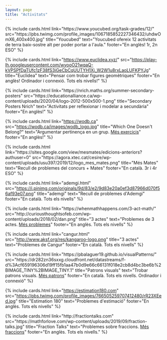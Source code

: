 ```yaml
---
layout: page
title: "Activitats"
---
```




<div class="space"/>
<div class="row">
  {% include cards.html link="https://www.youcubed.org/task-grades/12/" src="https://pbs.twimg.com/profile_images/1067185852227346432/uhdwOmX6_400x400.jpg" title="Youcubed" text="Youcubed ofereix 12 activitats de terra baix-sostre alt per poder portar a l'aula." footer="En anglès! 1r, 2n ESO" %}

  {% include cards.html link="https://www.euclidea.xyz/" src="https://play-lh.googleusercontent.com/wyooO21wqaQ-kVPSPfDaTUfc1zF38fS3iGeCbCqUUTYH1Xj_W2W1u8rxLaoLUFKPYJg" title="Euclidea" text="Pensar com trobar figures geomètriques" footer="En anglès! Ordinador i connexió. Tots els nivells!" %}

</div>
<div class="space"/>
<div class="row">
  {% include cards.html link="https://nrich.maths.org/summer-secondary-posters" src="https://educationalliance.ca/wp-content/uploads/2020/04/logo-2012-500x500-1.png" title="Secondary Posters Nrich" text="Activitats per reflexionar i modelar a secundària" footer="En anglès!" %}

  {% include cards.html link="https://wodb.ca" src="https://wodb.ca/images/wodb_logo.jpg" title="Which One Doesn't Belong?" text="Argumentar pertinença en un grup.  <a href='https://mrrowe.com/wodb/'>Més exercicis</a>" footer="En anglès!" %}

</div>
<div class="space"/>
<div class="row">
  {% include cards.html link="https://sites.google.com/view/mesmates/edicions-anteriors?authuser=0" src="https://agora.xtec.cat/cesire/wp-content/uploads/usu397/2019/12/logo_mes_mates.png" title="Més Mates" text="Recull de problemes del concurs + Mates" footer="En català. 3r i 4r ESO" %}

  {% include cards.html link="ademgi.html" src="https://i.pinimg.com/originals/9d/83/e2/9d83e20a0ef3d87966d070f56af93e07.png" title="ademgi" text="Recull de problemes d'Ademgi" footer="En català. Tots els nivells" %}

</div>
<div class="space"/>
<div class="row">
  {% include cards.html link="https://whenmathhappens.com/3-act-math/" src="http://curiousthoughtsofeb.com/wp-content/uploads/2018/02/dan.png" title="3 actes" text="Problemes de 3 actes. <a href='https://docs.google.com/spreadsheets/d/1jXSt_CoDzyDFeJimZxnhgwOVsWkTQEsfqouLWNNC6Z4/pub?output=html'>Més problemes</a>" footer="En anglès. Tots els nivells" %}

  {% include cards.html link="cangur.html" src="http://www.aksf.org/res/kangaroo-logo.png" title="3 actes" text="Problemes de Cangur" footer="En català. Tots els nivells" %}

</div>
<div class="space"/>
<div class="row">
  {% include cards.html link="https://pbalaguer19.github.io/visualPatterns/" src="https://dr282zn36sxxg.cloudfront.net/datastreams/f-d%3Acf659196306d19ff15fb1aa47b0d9e66c66131f018e2cb8d4bc3be6b%2BIMAGE_TINY%2BIMAGE_TINY.1" title="Patrons visuals" text="Trobar patrons visuals. <a href='http://www.visualpatterns.org/'>Més patrons</a>" footer="En català. Tots els nivells. Ordinador i connexió" %}

  {% include cards.html link="https://estimation180.com" src="https://pbs.twimg.com/profile_images/766505259707412480/rR23XEed.jpg" title="Estimation 180" text="Problemes d'estimació" footer="En anglès. Tots els nivells" %}

</div>
<div class="space"/>
<div class="row">
  {% include cards.html link="http://fractiontalks.com" src="https://mathforlove.com/wp-content/uploads/2019/09/fraction-talks.jpg" title="Fraction Talks" text="Problemes sobre fraccions. <a href='https://spring-of-mathematics.tumblr.com/post/171147163924/this-is-a-picture-of-100-of-my-solutions-in-each'>Més fraccions</a>" footer="En anglès. Tots els nivells." %}


</div>
